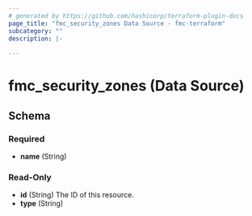 ```yaml
---
# generated by https://github.com/hashicorp/terraform-plugin-docs
page_title: "fmc_security_zones Data Source - fmc-terraform"
subcategory: ""
description: |-
  
---
```


# fmc_security_zones (Data Source)





<!-- schema generated by tfplugindocs -->
## Schema

### Required

- **name** (String)

### Read-Only

- **id** (String) The ID of this resource.
- **type** (String)


